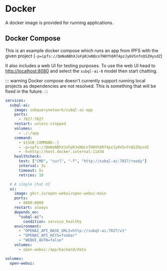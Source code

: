 # Docker

A docker image is provided for running applications.

## Docker Compose

This is an example docker compose which runs an app from IPFS with the given project (`-p=ipfs://QmNaNBhXJoFpRJeNQcnTH8Yh6Rf4pzJy6VSnfnQSZHysdZ`)

It also includes a web UI for testing purposes.
To use the web UI head to [http://localhost:8080](http://localhost:8080) and select the `subql-ai-0` model then start chatting.

::: warning
Docker compose doesn't currently support running local projects as dependencies are not resolved.
This is something that will be fixed in the future.
:::

```yml
services:
  subql-ai:
    image: subquerynetwork/subql-ai-app
    ports:
      - 7827:7827
    restart: unless-stopped
    volumes:
      - ./:/app
    command:
      - ${SUB_COMMAND:-}
      - -p=ipfs://QmNaNBhXJoFpRJeNQcnTH8Yh6Rf4pzJy6VSnfnQSZHysdZ
      - -h=http://host.docker.internal:11434
    healthcheck:
      test: ["CMD", "curl", "-f", "http://subql-ai:7827/ready"]
      interval: 3s
      timeout: 5s
      retries: 10

  # A simple chat UI
  ui:
    image: ghcr.io/open-webui/open-webui:main
    ports:
      - 8080:8080
    restart: always
    depends_on:
      "subql-ai":
        condition: service_healthy
    environment:
      - "OPENAI_API_BASE_URLS=http://subql-ai:7827/v1"
      - "OPENAI_API_KEYS=foobar"
      - "WEBUI_AUTH=false"
    volumes:
      - open-webui:/app/backend/data

volumes:
  open-webui:

```
